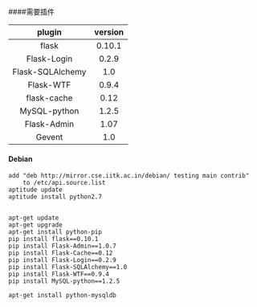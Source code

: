
####需要插件
  
plugin				|   version	| 
:----------------:	|	:-----------:	|	
flask               |   0.10.1          |
Flask-Login			|	0.2.9			|	
Flask-SQLAlchemy	|	1.0				|	
Flask-WTF			|	0.9.4			|	
flask-cache			|	0.12			|	
MySQL-python		|	1.2.5			|
Flask-Admin			|	1.07			|
Gevent              |   1.0             |




#### Debian
	add "deb http://mirror.cse.iitk.ac.in/debian/ testing main contrib" 
		to /etc/api.source.list
	aptitude update
	aptitude install python2.7


    apt-get update
    apt-get upgrade
    apt-get install python-pip
    pip install flask==0.10.1
    pip install Flask-Admin==1.0.7
    pip install Flask-Cache==0.12
    pip install Flask-Login==0.2.9
    pip install Flask-SQLAlchemy==1.0
    pip install Flask-WTF==0.9.4
    pip install MySQL-python==1.2.5

    apt-get install python-mysqldb

